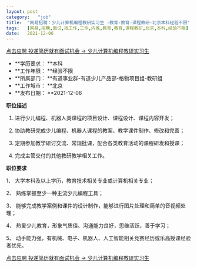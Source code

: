 ```yaml
---
layout:	post
category:	"job"
title:	"网易招聘：少儿计算机编程教研实习生 -教育-教育-课程教研-北京本科经验不限"
tags:	[网易,招聘,面试,找工作,工作,内推,教育,教育,课程教研,北京,本科,经验不限]
date:	2021-12-06
---
```


[点击应聘 投递简历就有面试机会 ->  少儿计算机编程教研实习生 ](http://mobile.bole.netease.com/bole/boleDetail?id=26376&employeeId=346f03c3cda5f04c&key=all)



- **学历要求： **本科
- **工作年限： **经验不限
- **所属部门： **有道事业群-有道少儿产品部-格物项目组-教研组
- **工作城市： **北京
- **发布日期： **2021-12-06



**职位描述**

1. 进行少儿编程、机器人类课程的项目设计、课程设计、课程内容开发；

2. 协助教研完成少儿编程、机器人课程的教案、教学课件制作、修改和完善；

3. 定期参加教学研讨交流、常规批课，配合各类教育活动的课程研发和授课；

4. 完成主管交付的其他教研教学相关工作。





**职位要求**

1、 大学本科及以上学历，教育技术相关专业或计算机相关专业；

2、 熟练掌握至少一种主流少儿编程工具；

3、 能够完成教学案例和课件的设计制作，能够进行图片处理和简单的音视频处理；

4、 热爱少儿教育，形象气质佳、沟通能力良好，思维活跃，善于学习；

5、 动手能力强，有机械、电子、机器人、人工智能相关竞赛经历或乐高授课经验者优先。





[点击应聘 投递简历就有面试机会 ->  少儿计算机编程教研实习生 ](http://mobile.bole.netease.com/bole/boleDetail?id=26376&employeeId=346f03c3cda5f04c&key=all)